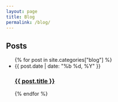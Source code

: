 ```yaml
---
layout: page
title: Blog
permalink: /blog/
---
```


<div class="home">
<h2 class="post-list-heading">Posts</h2>
  <ul class="post-list">
  {% for post in site.categories["blog"] %}
    <li><span class="post-meta">{{ post.date | date: "%b %d, %Y" }}</span>
      <h3>
        <a class="post-link" href="{{ site.url }}/{{ post.url }}">
          {{ post.title }}
        </a>
      </h3>
    </li>
  {% endfor %}
  </ul>
</div>
